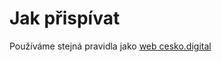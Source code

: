 # Jak přispívat

Používáme stejná pravidla jako [web cesko.digital](https://github.com/cesko-digital/web/blob/rework/CONTRIBUTING.md)
